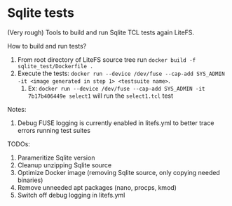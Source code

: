 Sqlite tests
======

(Very rough) Tools to build and run Sqlite TCL tests again LiteFS.

How to build and run tests?

1. From root directory of LiteFS source tree run `docker build -f sqlite_test/Dockerfile .`
2. Execute the tests: `docker run --device /dev/fuse --cap-add SYS_ADMIN -it <image generated in step 1> <testsuite name>`.
    1. Ex: `docker run --device /dev/fuse --cap-add SYS_ADMIN -it 7b17b406449e select1` will run the `select1.tcl` test

Notes:
1. Debug FUSE logging is currently enabled in litefs.yml to better trace errors running test suites

TODOs:
1. Parameritize Sqlite version 
2. Cleanup unzipping Sqlite source
3. Optimize Docker image (removing Sqlite source, only copying needed binaries)
4. Remove unneeded apt packages (nano, procps, kmod)
5. Switch off debug logging in litefs.yml
